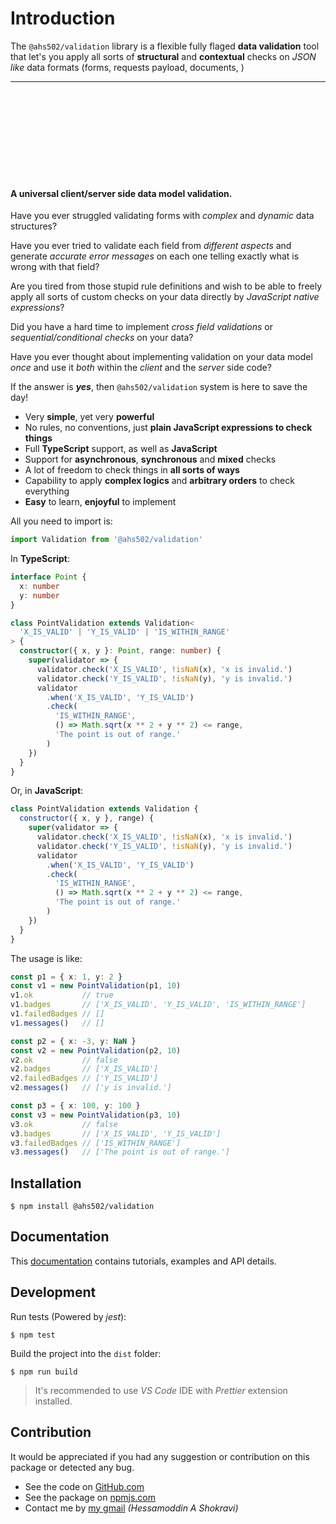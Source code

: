 # Introduction

The `@ahs502/validation` library is a flexible fully flaged **data validation** tool that let's you apply all sorts of **structural** and **contextual** checks on _JSON like_ data formats (forms, requests payload, documents, )























---------------------
<br><br><br><br><br><br><br><br>

#### A universal client/server side data model validation.

Have you ever struggled validating forms with _complex_ and _dynamic_ data structures?

Have you ever tried to validate each field from _different aspects_ and generate _accurate error messages_ on each one telling exactly what is wrong with that field?

Are you tired from those stupid rule definitions and wish to be able to freely apply all sorts of custom checks on your data directly by _JavaScript native expressions_?

Did you have a hard time to implement _cross field validations_ or _sequential/conditional checks_ on your data?

Have you ever thought about implementing validation on your data model _once_ and use it _both_ within the _client_ and the _server_ side code?

If the answer is **_yes_**, then `@ahs502/validation` system is here to save the day!

- Very **simple**, yet very **powerful**
- No rules, no conventions, just **plain JavaScript expressions to check things**
- Full **TypeScript** support, as well as **JavaScript**
- Support for **asynchronous**, **synchronous** and **mixed** checks
- A lot of freedom to check things in **all sorts of ways**
- Capability to apply **complex logics** and **arbitrary orders** to check everything
- **Easy** to learn, **enjoyful** to implement

All you need to import is:

```typescript
import Validation from '@ahs502/validation'
```

In **TypeScript**:

```typescript
interface Point {
  x: number
  y: number
}

class PointValidation extends Validation<
  'X_IS_VALID' | 'Y_IS_VALID' | 'IS_WITHIN_RANGE'
> {
  constructor({ x, y }: Point, range: number) {
    super(validator => {
      validator.check('X_IS_VALID', !isNaN(x), 'x is invalid.')
      validator.check('Y_IS_VALID', !isNaN(y), 'y is invalid.')
      validator
        .when('X_IS_VALID', 'Y_IS_VALID')
        .check(
          'IS_WITHIN_RANGE',
          () => Math.sqrt(x ** 2 + y ** 2) <= range,
          'The point is out of range.'
        )
    })
  }
}
```

Or, in **JavaScript**:

```javascript
class PointValidation extends Validation {
  constructor({ x, y }, range) {
    super(validator => {
      validator.check('X_IS_VALID', !isNaN(x), 'x is invalid.')
      validator.check('Y_IS_VALID', !isNaN(y), 'y is invalid.')
      validator
        .when('X_IS_VALID', 'Y_IS_VALID')
        .check(
          'IS_WITHIN_RANGE',
          () => Math.sqrt(x ** 2 + y ** 2) <= range,
          'The point is out of range.'
        )
    })
  }
}
```

The usage is like:

```typescript
const p1 = { x: 1, y: 2 }
const v1 = new PointValidation(p1, 10)
v1.ok           // true
v1.badges       // ['X_IS_VALID', 'Y_IS_VALID', 'IS_WITHIN_RANGE']
v1.failedBadges // []
v1.messages()   // []
```

```typescript
const p2 = { x: -3, y: NaN }
const v2 = new PointValidation(p2, 10)
v2.ok           // false
v2.badges       // ['X_IS_VALID']
v2.failedBadges // ['Y_IS_VALID']
v2.messages()   // ['y is invalid.']
```

```typescript
const p3 = { x: 100, y: 100 }
const v3 = new PointValidation(p3, 10)
v3.ok           // false
v3.badges       // ['X_IS_VALID', 'Y_IS_VALID']
v3.failedBadges // ['IS_WITHIN_RANGE']
v3.messages()   // ['The point is out of range.']
```

## Installation

```shell
$ npm install @ahs502/validation
```

## Documentation

This [documentation](https://ahs502.ir/validation/) contains tutorials, examples and API details.

## Development

Run tests (Powered by _jest_):

```shell
$ npm test
```

Build the project into the `dist` folder:

```shell
$ npm run build
```

> It's recommended to use _VS Code_ IDE with _Prettier_ extension installed.

## Contribution

It would be appreciated if you had any suggestion or contribution on this package or detected any bug.

- See the code on [GitHub.com](https://github.com/ahs502/validation)
- See the package on [npmjs.com](https://www.npmjs.com/package/@ahs502/validation)
- Contact me by [my gmail](ahs502@gmail.com) _(Hessamoddin A Shokravi)_

